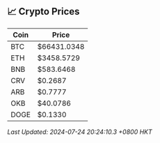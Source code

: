 ## 📈 Crypto Prices

| Coin | Price |
| ---- | ----- |
| BTC | $66431.0348 |
| ETH | $3458.5729 |
| BNB | $583.6468 |
| CRV | $0.2687 |
| ARB | $0.7777 |
| OKB | $40.0786 |
| DOGE | $0.1330 |

_Last Updated: 2024-07-24 20:24:10.3 +0800 HKT_